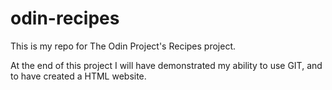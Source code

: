 # odin-recipes
This is my repo for The Odin Project's Recipes project.

At the end of this project I will have demonstrated my ability to use GIT, and to have created a HTML website.